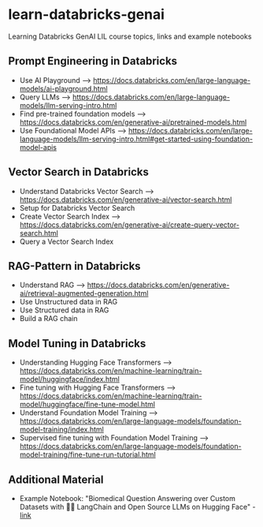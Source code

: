 # learn-databricks-genai

Learning Databricks GenAI LIL course topics, links and example notebooks

## Prompt Engineering in Databricks	
	
- Use AI Playground --> https://docs.databricks.com/en/large-language-models/ai-playground.html
- Query LLMs --> https://docs.databricks.com/en/large-language-models/llm-serving-intro.html
- Find pre-trained foundation models --> https://docs.databricks.com/en/generative-ai/pretrained-models.html
- Use Foundational Model APIs --> https://docs.databricks.com/en/large-language-models/llm-serving-intro.html#get-started-using-foundation-model-apis

## Vector Search in Databricks
		
- Understand Databricks Vector Search --> https://docs.databricks.com/en/generative-ai/vector-search.html
- Setup for Databricks Vector Search
- Create Vector Search Index --> https://docs.databricks.com/en/generative-ai/create-query-vector-search.html
- Query a Vector Search Index 

## RAG-Pattern in Databricks		

- Understand RAG --> https://docs.databricks.com/en/generative-ai/retrieval-augmented-generation.html
- Use Unstructured data in RAG
- Use Structured data in RAG
- Build a RAG chain

## Model Tuning in Databricks		

- Understanding Hugging Face Transformers --> https://docs.databricks.com/en/machine-learning/train-model/huggingface/index.html
- Fine tuning with Hugging Face Transformers --> https://docs.databricks.com/en/machine-learning/train-model/huggingface/fine-tune-model.html
- Understand Foundation Model Training --> https://docs.databricks.com/en/large-language-models/foundation-model-training/index.html
- Supervised fine tuning with Foundation Model Training --> https://docs.databricks.com/en/large-language-models/foundation-model-training/fine-tune-run-tutorial.html

## Additional Material

- Example Notebook: "Biomedical Question Answering over Custom Datasets with 🦜️🔗 LangChain and Open Source LLMs on Hugging Face" - [link](https://notebooks.databricks.com/notebooks/HLS/hls-llm-doc-qa/index.html#hls-llm-doc-qa_1.html)

